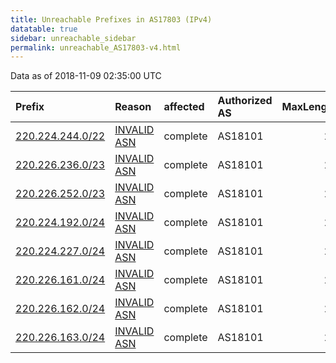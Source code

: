 ```yaml
---
title: Unreachable Prefixes in AS17803 (IPv4)
datatable: true
sidebar: unreachable_sidebar
permalink: unreachable_AS17803-v4.html
---
```


Data as of 2018-11-09 02:35:00 UTC


<div class="datatable-begin"></div>

| Prefix                                                     | Reason                                                                                                  | affected   | Authorized AS   |   MaxLength | Anchor                                       |   unreachable /24s |
|:-----------------------------------------------------------|:--------------------------------------------------------------------------------------------------------|:-----------|:----------------|------------:|:---------------------------------------------|-------------------:|
| [220.224.244.0/22](https://stat.ripe.net/220.224.244.0/22) | [INVALID ASN](https://rpki-validator.ripe.net/announcement-preview?asn=AS17803&prefix=220.224.244.0/22) | complete   | AS18101         |          24 | [APNIC](unreachable_APNIC_RPKI_Root-v4.html) |                  4 |
| [220.226.236.0/23](https://stat.ripe.net/220.226.236.0/23) | [INVALID ASN](https://rpki-validator.ripe.net/announcement-preview?asn=AS17803&prefix=220.226.236.0/23) | complete   | AS18101         |          24 | [APNIC](unreachable_APNIC_RPKI_Root-v4.html) |                  2 |
| [220.226.252.0/23](https://stat.ripe.net/220.226.252.0/23) | [INVALID ASN](https://rpki-validator.ripe.net/announcement-preview?asn=AS17803&prefix=220.226.252.0/23) | complete   | AS18101         |          24 | [APNIC](unreachable_APNIC_RPKI_Root-v4.html) |                  2 |
| [220.224.192.0/24](https://stat.ripe.net/220.224.192.0/24) | [INVALID ASN](https://rpki-validator.ripe.net/announcement-preview?asn=AS17803&prefix=220.224.192.0/24) | complete   | AS18101         |          24 | [APNIC](unreachable_APNIC_RPKI_Root-v4.html) |                  1 |
| [220.224.227.0/24](https://stat.ripe.net/220.224.227.0/24) | [INVALID ASN](https://rpki-validator.ripe.net/announcement-preview?asn=AS17803&prefix=220.224.227.0/24) | complete   | AS18101         |          24 | [APNIC](unreachable_APNIC_RPKI_Root-v4.html) |                  1 |
| [220.226.161.0/24](https://stat.ripe.net/220.226.161.0/24) | [INVALID ASN](https://rpki-validator.ripe.net/announcement-preview?asn=AS17803&prefix=220.226.161.0/24) | complete   | AS18101         |          24 | [APNIC](unreachable_APNIC_RPKI_Root-v4.html) |                  1 |
| [220.226.162.0/24](https://stat.ripe.net/220.226.162.0/24) | [INVALID ASN](https://rpki-validator.ripe.net/announcement-preview?asn=AS17803&prefix=220.226.162.0/24) | complete   | AS18101         |          24 | [APNIC](unreachable_APNIC_RPKI_Root-v4.html) |                  1 |
| [220.226.163.0/24](https://stat.ripe.net/220.226.163.0/24) | [INVALID ASN](https://rpki-validator.ripe.net/announcement-preview?asn=AS17803&prefix=220.226.163.0/24) | complete   | AS18101         |          24 | [APNIC](unreachable_APNIC_RPKI_Root-v4.html) |                  1 |

<div class="datatable-end"></div>